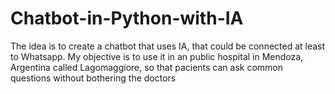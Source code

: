 # Chatbot-in-Python-with-IA
The idea is to create a chatbot that uses IA, that could be connected at least to Whatsapp. My objective is to use it in an public hospital in Mendoza, Argentina called Lagomaggiore, so that pacients can ask common questions without bothering the doctors
